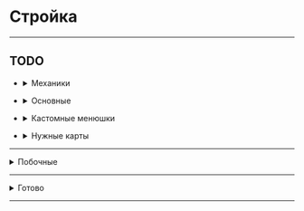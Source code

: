 # Стройка

<hr>

## TODO

- <details>
  <summary>Механики</summary>

    - Ребитхи - новые города, бустеры статистики
    - Прокачка зданий

</details>

- <details>
  <summary>Основные</summary>

    - Меню зданий (состояние)
    - Кд на кнопки в менюшках
    - Стрелочки к поломанным зданиям
    - Меню здания
    - Интегрировать линии в гайд
    - Кастомный клиент для бустеров
    - Взятие кредитов (переработать)
    - Донат: Автомат починка зданий(Здания не ломаются)
    - Глобальный бустер - меньше блоков для починки зданий
    - Изменить меню доната (меньше разных цветов)
    - Обучение (пройтись по всем механикам, рассказать)
    - <details>
      <summary>Глобальная карта мира</summary>

      ![image](https://i.imgur.com/t3I3Brf.jpg)
      </details>
    - <details>
      <summary>Информация про постройку</summary>

      ![image](https://i.imgur.com/GRSM5XF.png)
      </details>
    - Прокачка мэрии по внешнему миру
    - Переделать систему кейсов - 1 кейс, из него падает обычный, редкий, легендарный, указать какие работники могу
      выпасть
    - Меню след блоков (инфо про постройку)
    - Ежедневные задания
    - Связывание всего в экономику
    - Настройка экономики
    - Кастомные сервис (db)
    - Мультисерверность (автоматический запуск серверов)

</details>

- <details>
  <summary>Кастомные менюшки</summary>

    - Прокачка рабочего
    - Взятие блоков со склада
    - Прокачка склада
    - Покупка блоков в магазине
    - Круг следующих блоков

</details>

- <details>
  <summary>Нужные карты</summary>

    - Структуры
    - Локации (перестройка в один город)
    - Здание мэрии

</details>

<hr>

<details>
  <summary>Побочные</summary>

- Переделать покупку локаций на ability с dependencies (зависимыми локациями)

</details>

<hr>

<details>
  <summary>Готово</summary>

<details>
  <summary>Old</summary>

- ✔Взятие денег в долг -> Банк
- ✔Работники + Покупка - в одно меню
- ✔Взятие блоков со склада (ЛКМ - 64, ПКМ - всё)
- ✔Склад: нет места в инвентаре - ...
- ✔Реактивный склад (изменяется без закрытия)
- ✔Тп по локам не работает
- ✔Можно было положить на склад предметы меню и доната (fix)
- ✔Сортировка работников по редкости
- ✔Здание мэрии - пассивный доход, улучшать
- ✔Афк зона
- ✔Донат: Игровая валюта
- <details>
  <summary>✔Русские символы в intelij терминале</summary>

  <h5>Settings/Preferences | Editor | File Encodings</h5>
  ```
  global encoding -> UTF-8
  project encoding -> UTF-8
  ```
  <h5>Help | Edit Custom VM Options</h5>
  ```
  -Dconsole.encoding=UTF-8
  -Dfile.encoding=UTF-8
  ```
  </details>
- ✔Оптимизация мира(gameRules: tickSpeed...)
- ✔Информация по работникам норм - инфо какие поля чё значат
- ✔[Теги в чате](https://colordesigner.io/gradient-generator) ([Готовые градиенты](https://uigradients.com/))
- ✔Ломание зданий улучшить (уведомление)
- ✔Поменять местами покупка - список
- ✔Наводишь на работника - показывается инфа
- ✔Показывать всех игроков в табе
- ✔Показывать, что можно положить на склад блоки, когда входишь в необходимую зону
- ✔Эмоджи денег отображается не по центру -> убрать эмоджи
- ✔Текстуры блоков проподали на складе (fix)
- ✔Статистика плохо робит (fix)
- ✔Теги в табе
- ✔Локации (покупка, перемещение)
- ✔Переходы между локациями
- ✔Рефактор менюшек доната
- ✔Вывод инфы о поломке
- ✔Всё зависало когда рабочий строил давольно быстро (fix)
- ✔Обучение отбрасывало на начальный шаг (fix)
- ✔Ключи в покупке рабочих изменены на 1, 5, 10
- ✔Блокировка перехода между реалмами мини режима (избегание потери статистики)
- ✔Меню настроек (вкл/выкл тега...)
- ✔Применение бустеров (доход)
- ✔Не работает ставка блоков, улучшить (fix)
- ✔Сохранение донатов
- ✔Сохранение работников
- ✔Можно ставить диагональные блоки (блок не соприкасается ни с одним другим)
- ✔Использование локализированных названий предметов
- ✔Мульти чат между серверами
- ✔Снос заглушек для постройки
- ✔Добавить тг бота
- ✔Добавить доп звуки
- ✔Улучшить меню постройки (клавиша M внутри постройки)
- ✔Выводить список блоков и их количество для постройки при выборе проекта
- ✔Группировка при выборе построек и покупки блоков по группам
- ✔Обновить visual driver

</details>

- ✔Кнопки инфо про меню
- ✔Инфа про характеристики работника в список работников
- ✔Показ оставшихся блоков не работал (fix)
- ✔Рабочие строили без учитывания сколько у них блоков (fix)
- ✔Обновлять визуал структуры при принятии и окончании проекта
- ✔Убирать glow place сбора блоков при постройке
- ✔Неправильное срабатывание подсказки склада (fix)
- ✔Новые звуки
- ✔В меню магазина показывать инфу про обновление цен
- ❌Фриланс система -> доп доход (сроки, +- репутации)
    - ❌Чем больше репутация - тем больше можешь потерять
    - ❌Структуры: не здания (машины и т.д., чтобы транспортировать на заказ)
- ❌Починка зданий: механика починки - принос блоков
- ❌Обновлять цены в магазинах
- ❌При депозите блоков строителям блоки отдаются все (fix)
- ❌Ежедневные награды не робят (fix)
- ❌Ежедневные задания
- ❌Перенести всё из statistics в data
- ❌Сохранение построек после выхода
- ❌Цвета в showcase и storage меняются (fix)
- ❌Теги
    - ✔Меню покупки/выбора активного
    - ❌Донатные
    - ❌Реактивное меню
- ❌Механика: рабочим необходимо приносить нужные блоки для постройки
    - ✔Механика доставки блоков из инвентаря рабочим
    - ❌Механика доставки блоков из хранилища рабочим
    - ❌Прокачка склада на скорость передачи блоков
- ❌Ограничить склад по вместимости и добавить прокачку
- ❌Не подгружается полупостроенное здание при перезаходе (fix)

</details>

<hr>
